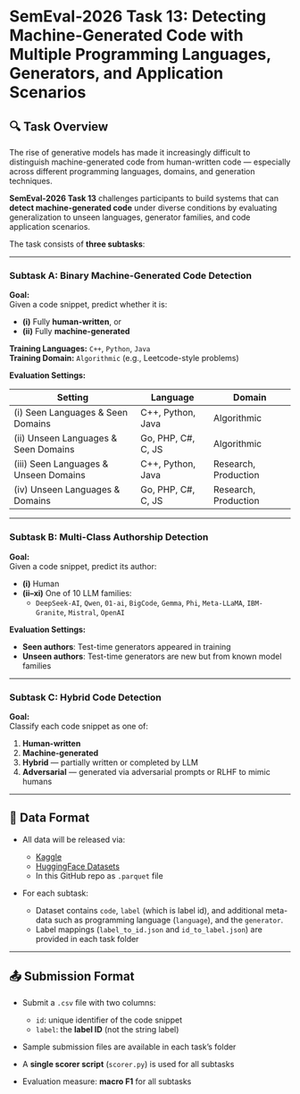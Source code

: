 # SemEval-2026 Task 13: Detecting Machine-Generated Code with Multiple Programming Languages, Generators, and Application Scenarios

## 🔍 Task Overview

The rise of generative models has made it increasingly difficult to distinguish machine-generated code from human-written code — especially across different programming languages, domains, and generation techniques. 

**SemEval-2026 Task 13** challenges participants to build systems that can **detect machine-generated code** under diverse conditions by evaluating generalization to unseen languages, generator families, and code application scenarios.

The task consists of **three subtasks**:

---

### Subtask A: Binary Machine-Generated Code Detection

**Goal:**  
Given a code snippet, predict whether it is:

- **(i)** Fully **human-written**, or  
- **(ii)** Fully **machine-generated**

**Training Languages:** `C++`, `Python`, `Java`  
**Training Domain:** `Algorithmic` (e.g., Leetcode-style problems)

**Evaluation Settings:**

| Setting                              | Language                | Domain                 |
|--------------------------------------|-------------------------|------------------------|
| (i) Seen Languages & Seen Domains    | C++, Python, Java       | Algorithmic            |
| (ii) Unseen Languages & Seen Domains | Go, PHP, C#, C, JS      | Algorithmic            |
| (iii) Seen Languages & Unseen Domains| C++, Python, Java       | Research, Production   |
| (iv) Unseen Languages & Domains      | Go, PHP, C#, C, JS      | Research, Production   |

---

###  Subtask B: Multi-Class Authorship Detection

**Goal:**  
Given a code snippet, predict its author:

- **(i)** Human  
- **(ii–xi)** One of 10 LLM families:
  - `DeepSeek-AI`, `Qwen`, `01-ai`, `BigCode`, `Gemma`, `Phi`, `Meta-LLaMA`, `IBM-Granite`, `Mistral`, `OpenAI`

**Evaluation Settings:**

- **Seen authors**: Test-time generators appeared in training  
- **Unseen authors**: Test-time generators are new but from known model families

---

### Subtask C: Hybrid Code Detection

**Goal:**  
Classify each code snippet as one of:

1. **Human-written**  
2. **Machine-generated**  
3. **Hybrid** — partially written or completed by LLM  
4. **Adversarial** — generated via adversarial prompts or RLHF to mimic humans
---

## 📁 Data Format

- All data will be released via:
  - [Kaggle](#)  
  - [HuggingFace Datasets](#)
  - In this GitHub repo as `.parquet` file

- For each subtask:
  - Dataset contains `code`,  `label` (which is label id), and additional meta-data such as programming language (`language`), and the `generator`.
  - Label mappings (`label_to_id.json` and `id_to_label.json`) are provided in each task folder  

---

## 📤 Submission Format

- Submit a `.csv` file with two columns:
  - `id`: unique identifier of the code snippet  
  - `label`: the **label ID** (not the string label)

- Sample submission files are available in each task’s folder  
- A **single scorer script** (`scorer.py`) is used for all subtasks  
- Evaluation measure: **macro F1** for all subtasks
